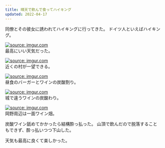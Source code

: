 ```yaml
---
title: 晴天で飲んで食ってハイキング
updated: 2022-04-17
---
```



同僚とその彼女に誘われてハイキングに行ってきた。
ドイツ人といえばハイキング。

<a href="https://imgur.com/NCtI5s9"><img src="https://i.imgur.com/NCtI5s9.png" title="source: imgur.com" /></a>  
最高にいい天気だった。

<a href="https://imgur.com/PDFPite"><img src="https://i.imgur.com/PDFPite.png" title="source: imgur.com" /></a>  
近くの村が一望できる。

<a href="https://imgur.com/kYK7Ci8"><img src="https://i.imgur.com/kYK7Ci8.png" title="source: imgur.com" /></a>  
昼食のバーガーとワインの炭酸割り。

<a href="https://imgur.com/SIoDPCJ"><img src="https://i.imgur.com/SIoDPCJ.png" title="source: imgur.com" /></a>  
城で違うワインの炭酸わり。

<a href="https://imgur.com/aUwi0fF"><img src="https://i.imgur.com/aUwi0fF.png" title="source: imgur.com" /></a>  
岡野周辺は一面ワイン畑。

炭酸ワイン舐めてかかったら結構酔っ払った。
山頂で飲んだので脱落することもできず、酔っ払いつつ下山した。

天気も最高に良くて楽しかった。

